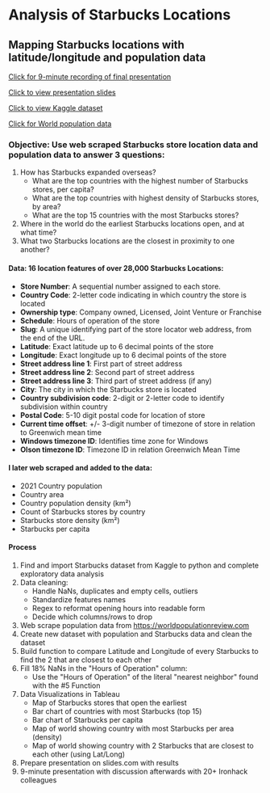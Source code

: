 # Analysis of Starbucks Locations 

## Mapping Starbucks locations with latitude/longitude and population data

[Click for 9-minute recording of final presentation](https://ironhack.zoom.us/rec/play/z_KuzP88l79dzVBAtHaR-vPE4Xi4xUGUU-C3D948G81Z7jHR7GCBa8oip2yDNDrNwbnBrP9AWwVZ6sM9.WElypAcnuo2-6udI?startTime=1660305720000&_x_zm_rtaid=v-1r2qOaSt-VQG_GldUWIA.1660487182977.ee234b4949979eb90f4b2d2092f0085f&_x_zm_rhtaid=21)

[Click to view presentation slides](https://slides.com/hollydalton/deck-5b0977/fullscreen)

[Click to view Kaggle dataset](https://www.kaggle.com/datasets/kukuroo3/starbucks-locations-worldwide-2021-version)

[Click for World population data](https://worldpopulationreview.com/countries)


### Objective: Use web scraped Starbucks store location data and population data to answer 3 questions:
1. How has Starbucks expanded overseas?
      - What are the top countries with the highest number of Starbucks stores, per capita?
      - What are the top countries with highest density of Starbucks stores, by area?
      - What are the top 15 countries with the most Starbucks stores?
2. Where in the world do the earliest Starbucks locations open, and at what time?
3. What two Starbucks locations are the closest in proximity to one another?


#### Data: 16 location features of over 28,000 Starbucks Locations:

- **Store Number**: A sequential number assigned to each store.
- **Country Code**: 2-letter code indicating in which country the store is located 
- **Ownership type**: Company owned, Licensed, Joint Venture or Franchise
- **Schedule**: Hours of operation of the store
- **Slug**: A unique identifying part of the store locator web address, from the end of the URL.
- **Latitude**: Exact latitude up to 6 decimal points of the store
- **Longitude**: Exact longitude up to 6 decimal points of the store
- **Street address line 1**: First part of street address
- **Street address line 2**: Second part of street address
- **Street address line 3**: Third part of street address (if any)
- **City**: The city in which the Starbucks store is located
- **Country subdivision code**: 2-digit or 2-letter code to identify subdivision within country
- **Postal Code**: 5-10 digit postal code for location of store
- **Current time offset**: +/- 3-digit number of timezone of store in relation to Greenwich mean time 
- **Windows timezone ID**: Identifies time zone for Windows 
- **Olson timezone ID**: Timezone ID in relation Greenwich Mean Time 

#### I later web scraped and added to the data:
- 2021 Country population
- Country area
- Country population density (km²)
- Count of Starbucks stores by country
- Starbucks store density (km²)
- Starbucks per capita

#### Process
1. Find and import Starbucks dataset from Kaggle to python and complete exploratory data analysis
2. Data cleaning: 
      - Handle NaNs, duplicates and empty cells, outliers
      - Standardize features names
      - Regex to reformat opening hours into readable form 
      - Decide which columns/rows to drop
3. Web scrape population data from https://worldpopulationreview.com
4. Create new dataset with population and Starbucks data and clean the dataset
5. Build function to compare Latitude and Longitude of every Starbucks to find the 2 that are closest to each other
6. Fill 18% NaNs in the "Hours of Operation" column: 
    - Use the "Hours of Operation" of the  literal "nearest neighbor" found with the #5 Function
7. Data Visualizations in Tableau
     - Map of Starbucks stores that open the earliest
     - Bar chart of countries with most Starbucks (top 15)
     - Bar chart of Starbucks per capita
     - Map of world showing country with most Starbucks per area (density)
     - Map of world showing country with 2 Starbucks that are closest to each other (using Lat/Long)
8. Prepare presentation on slides.com with results 
9. 9-minute presentation with discussion afterwards with 20+ Ironhack colleagues 
